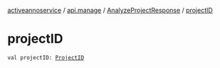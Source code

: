 [activeannoservice](../../index.md) / [api.manage](../index.md) / [AnalyzeProjectResponse](index.md) / [projectID](./project-i-d.md)

# projectID

`val projectID: `[`ProjectID`](../../project/-project-i-d.md)
